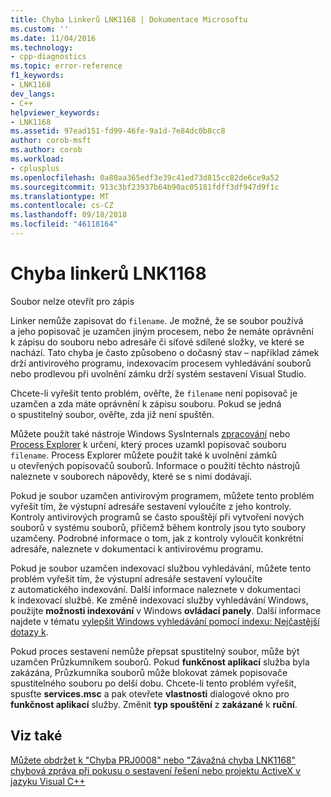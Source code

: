```yaml
---
title: Chyba Linkerů LNK1168 | Dokumentace Microsoftu
ms.custom: ''
ms.date: 11/04/2016
ms.technology:
- cpp-diagnostics
ms.topic: error-reference
f1_keywords:
- LNK1168
dev_langs:
- C++
helpviewer_keywords:
- LNK1168
ms.assetid: 97ead151-fd99-46fe-9a1d-7e84dc0b8cc8
author: corob-msft
ms.author: corob
ms.workload:
- cplusplus
ms.openlocfilehash: 0a80aa365edf3e39c41ed73d815cc82de6ce9a52
ms.sourcegitcommit: 913c3bf23937b64b90ac05181fdff3df947d9f1c
ms.translationtype: MT
ms.contentlocale: cs-CZ
ms.lasthandoff: 09/18/2018
ms.locfileid: "46118164"
---
```

# <a name="linker-tools-error-lnk1168"></a>Chyba linkerů LNK1168

Soubor nelze otevřít pro zápis

Linker nemůže zapisovat do `filename`. Je možné, že se soubor používá a jeho popisovač je uzamčen jiným procesem, nebo že nemáte oprávnění k zápisu do souboru nebo adresáře či síťové sdílené složky, ve které se nachází. Tato chyba je často způsobeno o dočasný stav – například zámek drží antivirového programu, indexovacím procesem vyhledávání souborů nebo prodlevou při uvolnění zámku drží systém sestavení Visual Studio.

Chcete-li vyřešit tento problém, ověřte, že `filename` není popisovač je uzamčen a zda máte oprávnění k zápisu souboru. Pokud se jedná o spustitelný soubor, ověřte, zda již není spuštěn.

Můžete použít také nástroje Windows SysInternals [zpracování](http://technet.microsoft.com/sysinternals/bb896655.aspx) nebo [Process Explorer](http://technet.microsoft.com/sysinternals/bb896653) k určení, který proces uzamkl popisovač souboru `filename`. Process Explorer můžete použít také k uvolnění zámků u otevřených popisovačů souborů. Informace o použití těchto nástrojů naleznete v souborech nápovědy, které se s nimi dodávají.

Pokud je soubor uzamčen antivirovým programem, můžete tento problém vyřešit tím, že výstupní adresáře sestavení vyloučíte z jeho kontroly. Kontroly antivirových programů se často spouštějí při vytvoření nových souborů v systému souborů, přičemž během kontroly jsou tyto soubory uzamčeny. Podrobné informace o tom, jak z kontroly vyloučit konkrétní adresáře, naleznete v dokumentaci k antivirovému programu.

Pokud je soubor uzamčen indexovací službou vyhledávání, můžete tento problém vyřešit tím, že výstupní adresáře sestavení vyloučíte z automatického indexování. Další informace naleznete v dokumentaci k indexovací službě. Ke změně indexovací služby vyhledávání Windows, použijte **možnosti indexování** v Windows **ovládací panely**. Další informace najdete v tématu [vylepšit Windows vyhledávání pomocí indexu: Nejčastější dotazy k](http://windows.microsoft.com/en-us/windows/improve-windows-searches-using-index-faq#1TC=windows-7).

Pokud proces sestavení nemůže přepsat spustitelný soubor, může být uzamčen Průzkumníkem souborů. Pokud **funkčnost aplikací** služba byla zakázána, Průzkumníka souborů může blokovat zámek popisovače spustitelného souboru po delší dobu. Chcete-li tento problém vyřešit, spusťte **services.msc** a pak otevřete **vlastnosti** dialogové okno pro **funkčnost aplikací** služby. Změnit **typ spouštění** z **zakázané** k **ruční**.

## <a name="see-also"></a>Viz také

[Můžete obdržet k "Chyba PRJ0008" nebo "Závažná chyba LNK1168" chybová zpráva při pokusu o sestavení řešení nebo projektu ActiveX v jazyku Visual C++](http://support.microsoft.com/kb/308358)